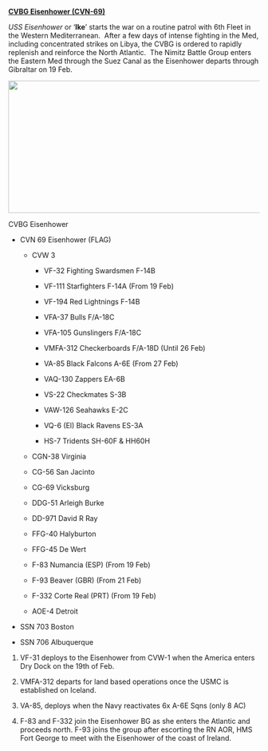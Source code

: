 **[CVBG Eisenhower
(CVN-69)](https://en.wikipedia.org/wiki/USS_Dwight_D._Eisenhower)**

*USS Eisenhower* or ‘**Ike**’ starts the war on a routine patrol with
6th Fleet in the Western Mediterranean.  After a few days of intense
fighting in the Med, including concentrated strikes on Libya, the CVBG
is ordered to rapidly replenish and reinforce the North Atlantic.  The
Nimitz Battle Group enters the Eastern Med through the Suez Canal as the
Eisenhower departs through Gibraltar on 19 Feb.

<img src="/assets\images\nato\us\navy\carriers\eisenhower\media\image1.jpg" style="width:6.5in;height:2.75903in" />

CVBG Eisenhower

-   CVN 69 Eisenhower (FLAG)

    -   CVW 3

        -   VF-32 Fighting Swardsmen F-14B

        -   VF-111 Starfighters F-14A (From 19 Feb)

        -   VF-194 Red Lightnings F-14B

        -   VFA-37 Bulls F/A-18C

        -   VFA-105 Gunslingers F/A-18C

        -   VMFA-312 Checkerboards F/A-18D (Until 26 Feb)

        -   VA-85 Black Falcons A-6E (From 27 Feb)

        -   VAQ-130 Zappers EA-6B

        -   VS-22 Checkmates S-3B

        -   VAW-126 Seahawks E-2C

        -   VQ-6 (El) Black Ravens ES-3A

        -   HS-7 Tridents SH-60F & HH60H

    -   CGN-38 Virginia

    -   CG-56 San Jacinto

    -   CG-69 Vicksburg

    -   DDG-51 Arleigh Burke

    -   DD-971 David R Ray

    -   FFG-40 Halyburton

    -   FFG-45 De Wert

    -   F-83 Numancia (ESP) (From 19 Feb)

    -   F-93 Beaver (GBR) (From 21 Feb)

    -   F-332 Corte Real (PRT) (From 19 Feb)

    -   AOE-4 Detroit

-   SSN 703 Boston

-   SSN 706 Albuquerque

1.  VF-31 deploys to the Eisenhower from CVW-1 when the America enters
    Dry Dock on the 19th of Feb.

2.  VMFA-312 departs for land based operations once the USMC is
    established on Iceland.

3.  VA-85, deploys when the Navy reactivates 6x A-6E Sqns (only 8 AC)

4.  F-83 and F-332 join the Eisenhower BG as she enters the Atlantic and
    proceeds north. F-93 joins the group after escorting the RN AOR, HMS
    Fort George to meet with the Eisenhower of the coast of Ireland.
